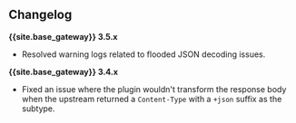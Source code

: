 ## Changelog

**{{site.base_gateway}} 3.5.x**
* Resolved warning logs related to flooded JSON decoding issues.

**{{site.base_gateway}} 3.4.x**
* Fixed an issue where the plugin wouldn't transform the response body when the upstream returned a 
  `Content-Type` with a `+json` suffix as the subtype.
